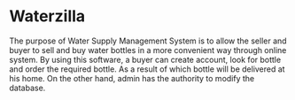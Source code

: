 # Waterzilla
The purpose of Water Supply Management System is to allow the seller and buyer to sell and buy water bottles in a more convenient way through online system. By using this software, a buyer can create account, look for bottle and order the required bottle. As a result of which bottle will be delivered at his home. On the other hand, admin has the authority to modify the database.
